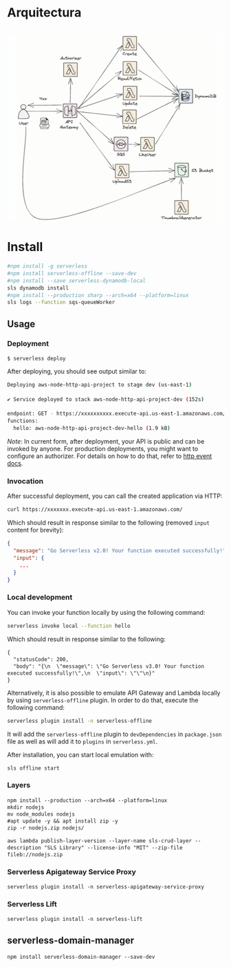 <!--
https://github.com/Eduardo2505/serverless_framework_produccion
-->

# Arquitectura
<br>

<img src="diagrama.png">

<br>

# Install

```bash
#npm install -g serverless
#npm install serverless-offline --save-dev
#npm install --save serverless-dynamodb-local
sls dynamodb install
#npm install --production sharp --arch=x64 --platform=linux
sls logs --function sqs-queueWorker
```
## Usage

### Deployment

```
$ serverless deploy
```

After deploying, you should see output similar to:

```bash
Deploying aws-node-http-api-project to stage dev (us-east-1)

✔ Service deployed to stack aws-node-http-api-project-dev (152s)

endpoint: GET - https://xxxxxxxxxx.execute-api.us-east-1.amazonaws.com/
functions:
  hello: aws-node-http-api-project-dev-hello (1.9 kB)
```

_Note_: In current form, after deployment, your API is public and can be invoked by anyone. For production deployments, you might want to configure an authorizer. For details on how to do that, refer to [http event docs](https://www.serverless.com/framework/docs/providers/aws/events/apigateway/).

### Invocation

After successful deployment, you can call the created application via HTTP:

```bash
curl https://xxxxxxx.execute-api.us-east-1.amazonaws.com/
```

Which should result in response similar to the following (removed `input` content for brevity):

```json
{
  "message": "Go Serverless v2.0! Your function executed successfully!",
  "input": {
    ...
  }
}
```

### Local development

You can invoke your function locally by using the following command:

```bash
serverless invoke local --function hello
```

Which should result in response similar to the following:

```
{
  "statusCode": 200,
  "body": "{\n  \"message\": \"Go Serverless v3.0! Your function executed successfully!\",\n  \"input\": \"\"\n}"
}
```


Alternatively, it is also possible to emulate API Gateway and Lambda locally by using `serverless-offline` plugin. In order to do that, execute the following command:

```bash
serverless plugin install -n serverless-offline
```

It will add the `serverless-offline` plugin to `devDependencies` in `package.json` file as well as will add it to `plugins` in `serverless.yml`.

After installation, you can start local emulation with:

```
sls offline start
```

### Layers

```
npm install --production --arch=x64 --platform=linux
mkdir nodejs
mv node_modules nodejs
#apt update -y && apt install zip -y
zip -r nodejs.zip nodejs/
```
```
aws lambda publish-layer-version --layer-name sls-crud-layer --description "SLS Library" --license-info "MIT" --zip-file fileb://nodejs.zip
```

### Serverless Apigateway Service Proxy
```
serverless plugin install -n serverless-apigateway-service-proxy
```

### Serverless Lift
```
serverless plugin install -n serverless-lift
```
## serverless-domain-manager

```
npm install serverless-domain-manager --save-dev

```